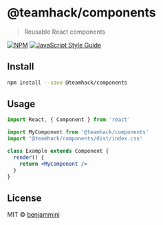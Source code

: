 # @teamhack/components

> Reusable React components

[![NPM](https://img.shields.io/npm/v/@teamhack/components.svg)](https://www.npmjs.com/package/@teamhack/components) [![JavaScript Style Guide](https://img.shields.io/badge/code_style-standard-brightgreen.svg)](https://standardjs.com)

## Install

```bash
npm install --save @teamhack/components
```

## Usage

```jsx
import React, { Component } from 'react'

import MyComponent from '@teamhack/components'
import '@teamhack/components/dist/index.css'

class Example extends Component {
  render() {
    return <MyComponent />
  }
}
```

## License

MIT © [benjamminj](https://github.com/benjamminj)
